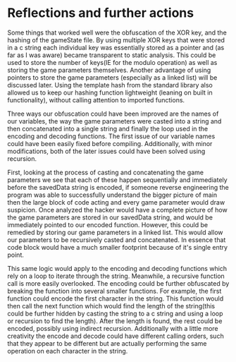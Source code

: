 # Reflections and further actions

Some things that worked well were the obfuscation of the XOR key, and the hashing of the gameState file. By using
multiple XOR keys that were stored in a c string each individual key was essentially stored as a pointer and (as far as
I was aware) became transparent to static analysis. This could be used to store the number of keys(IE for the modulo
operation) as well as storing the game parameters themselves. Another advantage of using pointers to store the game
parameters (especially as a linked list) will be discussed later. Using the template hash from the standard library
also allowed us to keep our hashing function lightweight (leaning on built in functionality), without calling attention
to imported functions. 

Three ways our obfuscation could have been improved are the names of our variables, the way the game 
parameters were casted into a string and then concatenated into a single string and finally the loop used in the 
encoding and decoding functions. The first issue of our variable names could have been easily fixed before compiling. 
Additionally, with minor modifications, both of the later issues could have been solved using recursion. 

First, looking at the process of casting and concatenating the game parameters we see that each of these happen
sequentially and immediately before the savedData string is encoded, if someone reverse engineering the program was
able to successfully understand the bigger picture of main then the large block of code acting and every game parameter
would draw suspicion. Once analyzed the hacker would have a complete picture of how the game parameters are stored in
our savedData string, and would be immediately pointed to our encoded function. However, this could be remedied by
storing our game parameters in a linked list. This would allow our parameters to be recursively casted and 
concatenated. In essence that code block would have a much smaller footprint because of it's single entry point.

This same logic would apply to the encoding and decoding functions which rely on a loop to iterate through the string.
Meanwhile, a recursive function call is more easily overlooked. The encoding could be further obfuscated by breaking
the function into several smaller functions. For example, the first function could encode the first character in the 
string. This function would then call the next function which would find the length of the string(this could be further
hidden by casting the string to a c string and using a loop or recursion to find the length). After the length is
found, the rest could be encoded, possibly using indirect recursion. Additionally with a little more creativity the 
encode and decode could have different calling orders, such that they appear to be different but are actually
performing the same operation on each character in the string.
